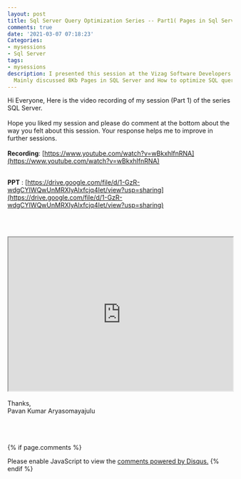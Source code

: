 ```yaml
---
layout: post
title: Sql Server Query Optimization Series -- Part1( Pages in Sql Server)
comments: true
date: '2021-03-07 07:18:23'
Categories:
- mysessions
- Sql Server
tags:
- mysessions
description: I presented this session at the Vizag Software Developers Meetup Group.
  Mainly discussed 8Kb Pages in SQL Server and How to optimize SQL queries
---
```


Hi Everyone,
Here is the video recording of my session (Part 1) of the series SQL Server. 
<br><br>
Hope you liked my session and please do comment at the bottom about the way you felt about this session. Your response helps me to improve in further sessions.
<br><br>
**Recording**: [https://www.youtube.com/watch?v=wBkxhIfnRNA](https://www.youtube.com/watch?v=wBkxhIfnRNA)
<br><br>

**PPT** : [https://drive.google.com/file/d/1-GzR-wdgCYIWQwUnMRXIyAlxfcjq4Iet/view?usp=sharing](https://drive.google.com/file/d/1-GzR-wdgCYIWQwUnMRXIyAlxfcjq4Iet/view?usp=sharing)

<br><br>

<iframe width="100%" height="345" allowFullScreen='allowFullScreen' src="https://www.youtube.com/embed/wBkxhIfnRNA">
</iframe>

<br>
<br>
Thanks,<br>
Pavan Kumar Aryasomayajulu

<br><br><br>
{% if page.comments %}
<div id="disqus_thread"></div>
<script>
	
/**
*  RECOMMENDED CONFIGURATION VARIABLES: EDIT AND UNCOMMENT THE SECTION BELOW TO INSERT DYNAMIC VALUES FROM YOUR PLATFORM OR CMS.
*  LEARN WHY DEFINING THESE VARIABLES IS IMPORTANT: https://disqus.com/admin/universalcode/#configuration-variables*/

var disqus_config = function () {
this.page.identifier = 07032021312; // Replace PAGE_IDENTIFIER with your page's unique identifier variable
};

(function() { // DON'T EDIT BELOW THIS LINE
var d = document, s = d.createElement('script');
s.src = 'https://xyzcoder1.disqus.com/embed.js';
s.setAttribute('data-timestamp', +new Date());
(d.head || d.body).appendChild(s);
})();
</script>
<noscript>Please enable JavaScript to view the <a href="https://disqus.com/?ref_noscript">comments powered by Disqus.</a></noscript>
{% endif %}
